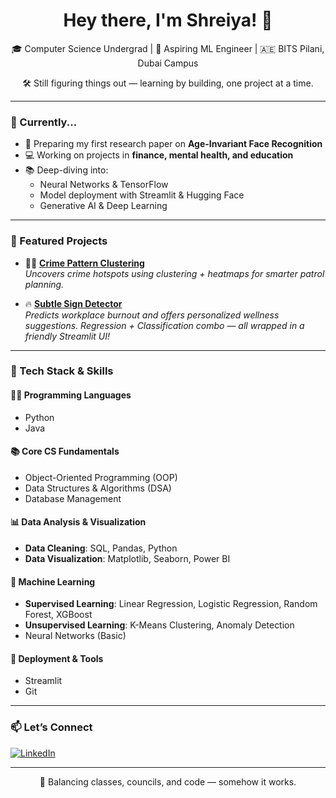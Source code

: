 <h1 align="center"> Hey there, I'm Shreiya! 👋 </h1>
<p align="center">
  🎓 Computer Science Undergrad | 🤖 Aspiring ML Engineer | 🇦🇪 BITS Pilani, Dubai Campus
</p>

<p align="center">🛠️ Still figuring things out — learning by building, one project at a time.</p>

---

### 💫 Currently...

- 🔬 Preparing my first research paper on **Age-Invariant Face Recognition**
- 💻 Working on projects in **finance, mental health, and education**
- 📚 Deep-diving into:
  - Neural Networks & TensorFlow  
  - Model deployment with Streamlit & Hugging Face  
  - Generative AI & Deep Learning

---

### 💼 Featured Projects

- 🕵️‍♀️ [**Crime Pattern Clustering**](https://github.com/Shreiya-Muthuvelan/Crime-Pattern-Clustering)  
  *Uncovers crime hotspots using clustering + heatmaps for smarter patrol planning.*

- 🔥 [**Subtle Sign Detector**](https://github.com/Shreiya-Muthuvelan/subtle-sign-detector)  
  *Predicts workplace burnout and offers personalized wellness suggestions. Regression + Classification combo — all wrapped in a friendly Streamlit UI!*

---

### 🧠 Tech Stack & Skills

#### 👩‍💻 Programming Languages  
- Python  
- Java  

#### 📚 Core CS Fundamentals  
- Object-Oriented Programming (OOP)  
- Data Structures & Algorithms (DSA)  
- Database Management  

#### 📊 Data Analysis & Visualization  
- **Data Cleaning**: SQL, Pandas, Python  
- **Data Visualization**: Matplotlib, Seaborn, Power BI  

#### 🤖 Machine Learning  
- **Supervised Learning**: Linear Regression, Logistic Regression, Random Forest, XGBoost  
- **Unsupervised Learning**: K-Means Clustering, Anomaly Detection  
- Neural Networks (Basic)  

#### 🚀 Deployment & Tools  
- Streamlit  
- Git  

---

### 📫 Let’s Connect

[![LinkedIn](https://img.shields.io/badge/-LinkedIn-blue?style=flat&logo=linkedin)](https://www.linkedin.com/in/shreiyamuthuvelan/)

---

<p align="center">🎢 Balancing classes, councils, and code — somehow it works.</p>

